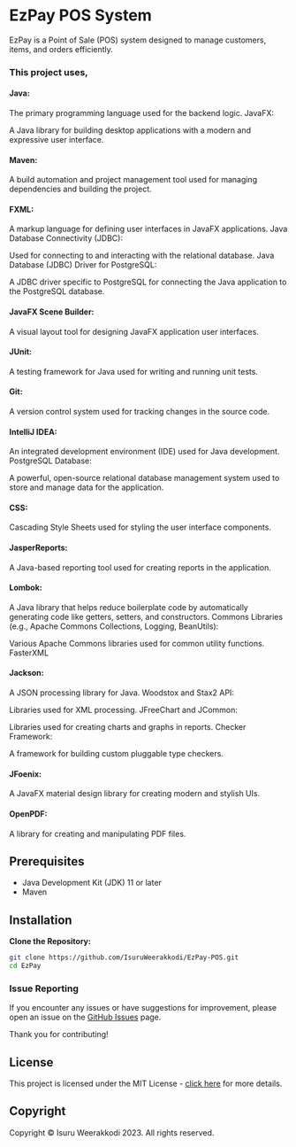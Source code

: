 # EzPay POS System

EzPay is a Point of Sale (POS) system designed to manage customers, items, and orders efficiently.

### This project uses,

#### Java:

The primary programming language used for the backend logic.
JavaFX:

A Java library for building desktop applications with a modern and expressive user interface.
#### Maven:

A build automation and project management tool used for managing dependencies and building the project.
#### FXML:

A markup language for defining user interfaces in JavaFX applications.
Java Database Connectivity (JDBC):

Used for connecting to and interacting with the relational database.
Java Database (JDBC) Driver for PostgreSQL:

A JDBC driver specific to PostgreSQL for connecting the Java application to the PostgreSQL database.
#### JavaFX Scene Builder:

A visual layout tool for designing JavaFX application user interfaces.
#### JUnit:

A testing framework for Java used for writing and running unit tests.
#### Git:

A version control system used for tracking changes in the source code.
#### IntelliJ IDEA:

An integrated development environment (IDE) used for Java development.
PostgreSQL Database:

A powerful, open-source relational database management system used to store and manage data for the application.
#### CSS:

Cascading Style Sheets used for styling the user interface components.
#### JasperReports:

A Java-based reporting tool used for creating reports in the application.
#### Lombok:

A Java library that helps reduce boilerplate code by automatically generating code like getters, setters, and constructors.
Commons Libraries (e.g., Apache Commons Collections, Logging, BeanUtils):

Various Apache Commons libraries used for common utility functions.
FasterXML 
#### Jackson:

A JSON processing library for Java.
Woodstox and Stax2 API:

Libraries used for XML processing.
JFreeChart and JCommon:

Libraries used for creating charts and graphs in reports.
Checker Framework:

A framework for building custom pluggable type checkers.
#### JFoenix:

A JavaFX material design library for creating modern and stylish UIs.
#### OpenPDF:

A library for creating and manipulating PDF files.


## Prerequisites

- Java Development Kit (JDK) 11 or later
- Maven

## Installation

**Clone the Repository:**

   ```bash
   git clone https://github.com/IsuruWeerakkodi/EzPay-POS.git
   cd EzPay
```
### Issue Reporting

If you encounter any issues or have suggestions for improvement, please open an issue on the [GitHub Issues](https://github.com/your-username/your-project/issues) page.

Thank you for contributing!

## License

This project is licensed under the MIT License - [click here](LICENSE.txt) for more details.

## Copyright
Copyright © Isuru Weerakkodi 2023.
All rights reserved.
